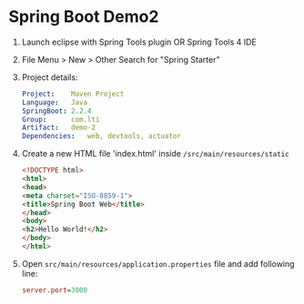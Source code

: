 # Spring Boot Demo2

1. Launch eclipse with Spring Tools plugin OR Spring Tools 4 IDE
2. File Menu > New > Other 
    Search for "Spring Starter"

3.  Project details:
    
    ```yml
    Project:    Maven Project
    Language:   Java
    SpringBoot: 2.2.4
    Group:      com.lti
    Artifact:   demo-2
    Dependencies:   web, devtools, actuator
    ```

4.  Create a new HTML file 'index.html' inside `/src/main/resources/static`

    ```html
    <!DOCTYPE html>
    <html>
    <head>
    <meta charset="ISO-8859-1">
    <title>Spring Boot Web</title>
    </head>
    <body>
    <h2>Hello World!</h2>
    </body>
    </html>
    ```

5.  Open `src/main/resources/application.properties` file and add following line:

    ```ini
    server.port=3000
    ```